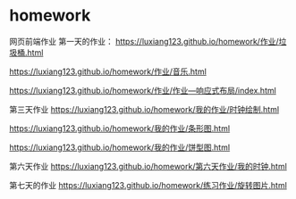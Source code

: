# homework
网页前端作业
第一天的作业：
https://luxiang123.github.io/homework/作业/垃圾桶.html

https://luxiang123.github.io/homework/作业/音乐.html

https://luxiang123.github.io/homework/作业/作业—响应式布局/index.html

第三天作业
https://luxiang123.github.io/homework/我的作业/时钟绘制.html

https://luxiang123.github.io/homework/我的作业/条形图.html

https://luxiang123.github.io/homework/我的作业/饼型图.html

第六天作业
https://luxiang123.github.io/homework/第六天作业/我的时钟.html

第七天的作业
https://luxiang123.github.io/homework/练习作业/旋转图片.html
